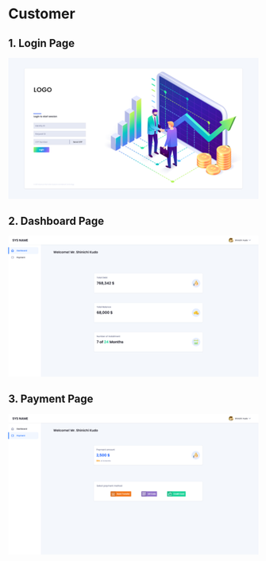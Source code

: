 # Customer

## 1. Login Page

![Login Page for customers](<../../../../.gitbook/assets/image (8) (1).png>)

## 2. Dashboard Page

![Dashboard Page for customers](<../../../../.gitbook/assets/image (11) (1).png>)

## 3. Payment Page

![Payment Page for customers](<../../../../.gitbook/assets/image (6) (1) (1).png>)
